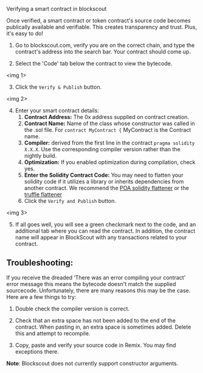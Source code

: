 Verifying a smart contract in blockscout

Once verified, a smart contract or token contract's source code becomes publically available and verifiable. This creates transparency and trust. Plus, it's easy to do!

1. Go to blockscout.com, verify you are on the correct chain, and type the contract's address into the search bar. Your contract should come up.

2. Select the 'Code' tab below the contract to view the bytecode.

<img 1>

3. Click the `Verify & Publish` button. 

<img 2>

4. Enter your smart contract details:
   1. **Contract Address:** The 0x address supplied on contract creation. 
   2. **Contract Name:** Name of the class whose constructor was called in the .sol file.  For `contract MyContract {`    MyContract is the Contract name.
   3. **Compiler:** derived from the first line in the contract   `pragma solidity X.X.X`. Use the corresponding compiler version rather than the nightly build.
   4. **Optimization:** If you enabled optimization during compilation, check yes.
   5. **Enter the Solidity Contract Code:** You may need to flatten your solidity code if it utilizes a library or inherits dependencies from another contract. We recommend the [POA solidity flattener](https://github.com/poanetwork/solidity-flattener) or the [truffle flattener](https://www.npmjs.com/package/truffle-flattener)
   6. Click the `Verify and Publish` button.
   
<img 3>   
   
 5. If all goes well, you will see a green checkmark next to the code, and an additional tab where you can read the contract. In addition, the contract name will appear in BlockScout with any transactions related to your contract.
 
## Troubleshooting:

If you receive the dreaded ‘There was an error compiling your contract’ error message this means the bytecode doesn't match the supplied sourcecode. Unfortunately, there are many reasons this may be the case. Here are a few things to try:

1. Double check the compiler version is correct.

2. Check that an extra space has not been added to the end of the contract. When pasting in, an extra space is sometimes added. Delete this and attempt to recompile.

3. Copy, paste and verify your source code in Remix. You may find exceptions there.

**Note**: Blockscout does not currently support constructor arguments. 


   
